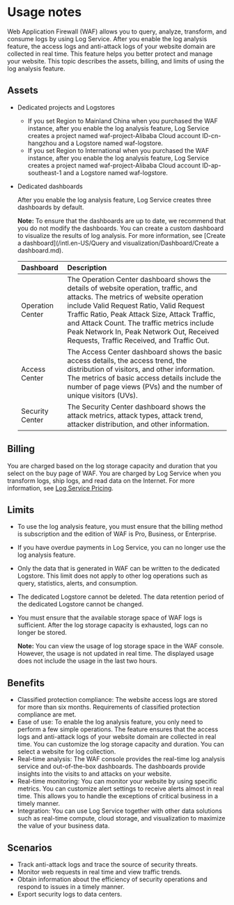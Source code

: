 # Usage notes

Web Application Firewall \(WAF\) allows you to query, analyze, transform, and consume logs by using Log Service. After you enable the log analysis feature, the access logs and anti-attack logs of your website domain are collected in real time. This feature helps you better protect and manage your website. This topic describes the assets, billing, and limits of using the log analysis feature.

## Assets

-   Dedicated projects and Logstores
    -   If you set Region to Mainland China when you purchased the WAF instance, after you enable the log analysis feature, Log Service creates a project named waf-project-Alibaba Cloud account ID-cn-hangzhou and a Logstore named waf-logstore.
    -   If you set Region to International when you purchased the WAF instance, after you enable the log analysis feature, Log Service creates a project named waf-project-Alibaba Cloud account ID-ap-southeast-1 and a Logstore named waf-logstore.
-   Dedicated dashboards

    After you enable the log analysis feature, Log Service creates three dashboards by default.

    **Note:** To ensure that the dashboards are up to date, we recommend that you do not modify the dashboards. You can create a custom dashboard to visualize the results of log analysis. For more information, see [Create a dashboard](/intl.en-US/Query and visualization/Dashboard/Create a dashboard.md).

    |Dashboard|Description|
    |:--------|:----------|
    |Operation Center|The Operation Center dashboard shows the details of website operation, traffic, and attacks. The metrics of website operation include Valid Request Ratio, Valid Request Traffic Ratio, Peak Attack Size, Attack Traffic, and Attack Count. The traffic metrics include Peak Network In, Peak Network Out, Received Requests, Traffic Received, and Traffic Out.|
    |Access Center|The Access Center dashboard shows the basic access details, the access trend, the distribution of visitors, and other information. The metrics of basic access details include the number of page views \(PVs\) and the number of unique visitors \(UVs\).|
    |Security Center|The Security Center dashboard shows the attack metrics, attack types, attack trend, attacker distribution, and other information.|


## Billing

You are charged based on the log storage capacity and duration that you select on the buy page of WAF. You are charged by Log Service when you transform logs, ship logs, and read data on the Internet. For more information, see [Log Service Pricing](https://www.alibabacloud.com/product/log-service/pricing?spm=a3c0i.139163.9288850920.1.7690637avzyiqo).

## Limits

-   To use the log analysis feature, you must ensure that the billing method is subscription and the edition of WAF is Pro, Business, or Enterprise.
-   If you have overdue payments in Log Service, you can no longer use the log analysis feature.
-   Only the data that is generated in WAF can be written to the dedicated Logstore. This limit does not apply to other log operations such as query, statistics, alerts, and consumption.
-   The dedicated Logstore cannot be deleted. The data retention period of the dedicated Logstore cannot be changed.
-   You must ensure that the available storage space of WAF logs is sufficient. After the log storage capacity is exhausted, logs can no longer be stored.

    **Note:** You can view the usage of log storage space in the WAF console. However, the usage is not updated in real time. The displayed usage does not include the usage in the last two hours.


## Benefits

-   Classified protection compliance: The website access logs are stored for more than six months. Requirements of classified protection compliance are met.
-   Ease of use: To enable the log analysis feature, you only need to perform a few simple operations. The feature ensures that the access logs and anti-attack logs of your website domain are collected in real time. You can customize the log storage capacity and duration. You can select a website for log collection.
-   Real-time analysis: The WAF console provides the real-time log analysis service and out-of-the-box dashboards. The dashboards provide insights into the visits to and attacks on your website.
-   Real-time monitoring: You can monitor your website by using specific metrics. You can customize alert settings to receive alerts almost in real time. This allows you to handle the exceptions of critical business in a timely manner.
-   Integration: You can use Log Service together with other data solutions such as real-time compute, cloud storage, and visualization to maximize the value of your business data.

## Scenarios

-   Track anti-attack logs and trace the source of security threats.
-   Monitor web requests in real time and view traffic trends.
-   Obtain information about the efficiency of security operations and respond to issues in a timely manner.
-   Export security logs to data centers.

